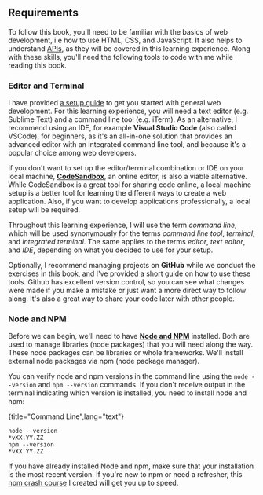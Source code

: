## Requirements

To follow this book, you'll need to be familiar with the basics of web development, i.e how to use HTML, CSS, and JavaScript. It also helps to understand [APIs](https://www.robinwieruch.de/what-is-an-api-javascript/), as they will be covered in this learning experience. Along with these skills, you'll need the following tools to code with me while reading this book.

### Editor and Terminal

I have provided [a setup guide](https://www.robinwieruch.de/developer-setup/) to get you started with general web development. For this learning experience, you will need a text editor (e.g. Sublime Text) and a command line tool (e.g. iTerm). As an alternative, I recommend using an IDE, for example **Visual Studio Code** (also called VSCode), for beginners, as it's an all-in-one solution that provides an advanced editor with an integrated command line tool, and because it's a popular choice among web developers.

If you don't want to set up the editor/terminal combination or IDE on your local machine, **[CodeSandbox](https://codesandbox.io)**, an online editor, is also a viable alternative. While CodeSandbox is a great tool for sharing code online, a local machine setup is a better tool for learning the different ways to create a web application. Also, if you want to develop applications professionally, a local setup will be required.

Throughout this learning experience, I will use the term *command line*, which will be used synonymously for the terms *command line tool*, *terminal*, and *integrated terminal*. The same applies to the terms *editor*, *text editor*, and *IDE*, depending on what you decided to use for your setup.

Optionally, I recommend managing projects on **GitHub** while we conduct the exercises in this book, and I've provided a [short guide](https://www.robinwieruch.de/git-essential-commands/) on how to use these tools. Github has excellent version control, so you can see what changes were made if you make a mistake or just want a more direct way to follow along. It's also a great way to share your code later with other people.

### Node and NPM

Before we can begin, we'll need to have **[Node and NPM](https://nodejs.org/en/)** installed. Both are used to manage libraries (node packages) that you will need along the way. These node packages can be libraries or whole frameworks. We'll install external node packages via npm (node package manager).

You can verify node and npm versions in the command line using the `node --version` and `npm --version` commands. If you don't receive output in the terminal indicating which version is installed, you need to install node and npm:

{title="Command Line",lang="text"}
~~~~~~~
node --version
*vXX.YY.ZZ
npm --version
*vXX.YY.ZZ
~~~~~~~

If you have already installed Node and npm, make sure that your installation is the most recent version. If you're new to npm or need a refresher, this [npm crash course](https://www.robinwieruch.de/npm-crash-course/) I created will get you up to speed.